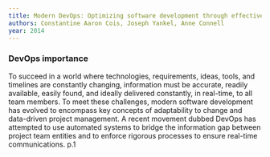 ```yaml
---
title: Modern DevOps: Optimizing software development through effective system interactions
authors: Constantine Aaron Cois, Joseph Yankel, Anne Connell
year: 2014
---
```


### DevOps importance
To succeed in a world where technologies, requirements, 
ideas, tools, and timelines are constantly changing, 
information must be accurate, readily available, easily 
found, and ideally delivered constantly, in real-time, to 
all team members. To meet these challenges, modern 
software development has evolved to encompass key 
concepts of adaptability to change and data-driven 
project management. A recent movement dubbed 
DevOps has attempted to use automated systems to 
bridge the information gap between project team entities 
and to enforce rigorous processes to ensure real-time 
communications. p.1